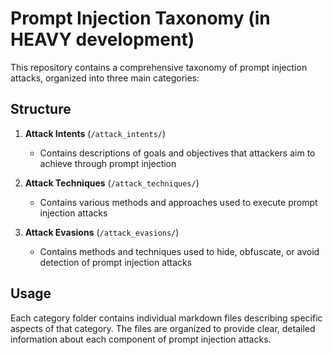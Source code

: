 # Prompt Injection Taxonomy (in HEAVY development)

This repository contains a comprehensive taxonomy of prompt injection attacks, organized into three main categories:

## Structure

1. **Attack Intents** (`/attack_intents/`)
   - Contains descriptions of goals and objectives that attackers aim to achieve through prompt injection

2. **Attack Techniques** (`/attack_techniques/`)
   - Contains various methods and approaches used to execute prompt injection attacks

3. **Attack Evasions** (`/attack_evasions/`)
   - Contains methods and techniques used to hide, obfuscate, or avoid detection of prompt injection attacks

## Usage

Each category folder contains individual markdown files describing specific aspects of that category. The files are organized to provide clear, detailed information about each component of prompt injection attacks.
